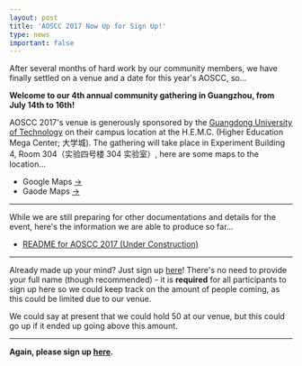 ```yaml
---
layout: post
title: 'AOSCC 2017 Now Up for Sign Up!'
type: news
important: false
---
```


After several months of hard work by our community members, we have finally settled on a venue and a date for this year's AOSCC, so...

**Welcome to our 4th annual community gathering in Guangzhou, from July 14th to 16th!**

AOSCC 2017's venue is generously sponsored by the
[Guangdong University of Technology](http://www.gdut.edu.cn/) on their
campus location at the H.E.M.C. (Higher Education Mega Center; 大学城). The gathering will take place in Experiment Building 4, Room 304（实验四号楼 304
实验室）, here are some maps to the location...

- Google Maps
[→](https://www.google.com.sg/maps/place/Guangdong+University+of+Technology+Experiment+Building+4,+Panyu+Qu,+Guangzhou+Shi,+Guangdong+Sheng,+China/@23.0400275,113.3957348,16z/data=!4m5!3m4!1s0x3403aad94a278a3f:0xf2ebd2723d97b2f5!8m2!3d23.0378993!4d113.3997973?hl=en)
- Gaode Maps [→](https://gaode.com/search?query=%E4%B8%AD%E5%9B%BD%E5%B9%BF%E4%B8%9C%E7%9C%81%E5%B9%BF%E5%B7%9E%E5%B8%82%E7%95%AA%E7%A6%BA%E5%8C%BA%E5%B9%BF%E4%B8%9C%E5%B7%A5%E4%B8%9A%E5%A4%A7%E5%AD%A6%E5%AE%9E%E9%AA%8C%E5%9B%9B%E5%8F%B7%E6%A5%BC&city=110000&geoobj=116.302288%7C39.808925%7C116.618145%7C40.006178&zoom=12)

--------

While we are still preparing for other documentations and details for the event, here's the information we are able to produce so far...

- [README for AOSCC 2017 (Under Construction)](https://github.com/AOSC-Dev/aoscc/tree/master/2017)

--------

Already made up your mind? Just sign up [here](https://survey.aosc.io/index.php/557612)! There's no need to provide your full name (though recommended) - it is **required** for all participants to sign up here so we could keep track on the amount of people coming, as this could be limited due to our venue.

We could say at present that we could hold 50 at our venue, but this could go up if it ended up going above this amount.

--------

**Again, please sign up [here](https://survey.aosc.io/index.php/557612).**